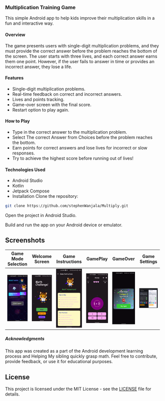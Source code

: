 ### Multiplication Training Game

This simple Android app to help kids improve their multiplication skills in a fun and interactive
way.

#### Overview

The game presents users with single-digit multiplication problems, and they must provide the correct
answer before the problem reaches the bottom of the screen. The user starts with three lives, and
each correct answer earns them one point. However, if the user fails to answer in time or provides
an incorrect answer, they lose a life.

#### Features

* Single-digit multiplication problems.
* Real-time feedback on correct and incorrect answers.
* Lives and points tracking.
* Game-over screen with the final score.
* Restart option to play again.

#### How to Play

* Type in the correct answer to the multiplication problem.
* Select The correct Answer from Choices before the problem reaches the bottom.
* Earn points for correct answers and lose lives for incorrect or slow responses.
* Try to achieve the highest score before running out of lives!

#### Technologies Used

* Android Studio
* Kotlin
* Jetpack Compose
* Installation
  Clone the repository:

```bash
git clone https://github.com/stephenWanjala/Multiply.git
```

<p>Open the project in Android Studio.</p>

Build and run the app on your Android device or emulator.

## Screenshots

| Game Mode Selection                       | Welcome Screen                      | Game Instructions                           | GamePlay                       | GameOver                             | Game Settings                  |
|-------------------------------------------|-------------------------------------|---------------------------------------------|--------------------------------|--------------------------------------|--------------------------------|
| ![Game Mode Selection](docs/gamemode.gif) | ![Welcome Screen](docs/welcome.gif) | ![Game Instructions](docs/instructions.gif) | ![GamePlay](docs/gameplay.gif) | ![GameOver](docs/samplegameover.gif) | ![Settings](docs/settings.png) |

##### Acknowledgments

This app was created as a part of the Android development learning process and Helping My sibling
quickly grasp math. Feel free to contribute, provide feedback, or use it for educational purposes.

## License

This project is licensed under the MIT License - see the [LICENSE](LICENSE) file for details.